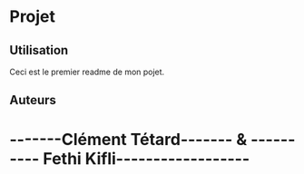 # Projet

## Utilisation

Ceci est le premier readme de mon pojet.

## Auteurs

# **-------Clément Tétard------- & ---------- Fethi Kifli------------------**